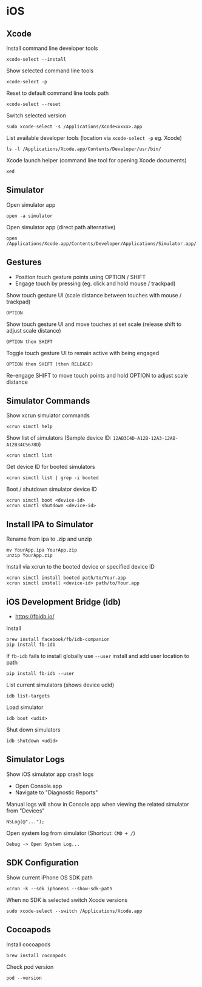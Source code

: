 # iOS

## Xcode

Install command line developer tools

    xcode-select --install

Show selected command line tools

    xcode-select -p

Reset to default command line tools path

    xcode-select --reset

Switch selected version

    sudo xcode-select -s /Applications/Xcode<xxxx>.app

List available developer tools (location via `xcode-select -p` eg. Xcode)

    ls -l /Applications/Xcode.app/Contents/Developer/usr/bin/

Xcode launch helper (command line tool for opening Xcode documents)

    xed

## Simulator

Open simulator app

    open -a simulator

Open simulator app (direct path alternative)

    open /Applications/Xcode.app/Contents/Developer/Applications/Simulator.app/

## Gestures

- Position touch gesture points using OPTION / SHIFT
- Engage touch by pressing (eg. click and hold mouse / trackpad)

Show touch gesture UI (scale distance between touches with mouse / trackpad)

    OPTION

Show touch gesture UI and move touches at set scale (release shift to adjust scale distance)

    OPTION then SHIFT

Toggle touch gesture UI to remain active with being engaged

    OPTION then SHIFT (then RELEASE)

Re-engage SHIFT to move touch points and hold OPTION to adjust scale distance

## Simulator Commands

Show xcrun simulator commands

    xcrun simctl help

Show list of simulators (Sample device ID: `12AB3C4D-A12B-12A3-12AB-A12B34C5678D`)

    xcrun simctl list

Get device ID for booted simulators

    xcrun simctl list | grep -i booted

Boot / shutdown simulator device ID

    xcrun simctl boot <device-id>
    xcrun simctl shutdown <device-id>

## Install IPA to Simulator

Rename from ipa to .zip and unzip

    mv YourApp.ipa YourApp.zip
    unzip YourApp.zip

Install via xcrun to the booted device or specified device ID

    xcrun simctl install booted path/to/Your.app
    xcrun simctl install <device-id> path/to/Your.app

## iOS Development Bridge (idb)

- https://fbidb.io/

Install

    brew install facebook/fb/idb-companion
    pip install fb-idb

If `fb-idb` fails to install globally use `--user` install and add user location to path

    pip install fb-idb --user

List current simulators (shows device udid)

    idb list-targets

Load simulator

    idb boot <udid>

Shut down simulators

    idb shutdown <udid>

## Simulator Logs

Show iOS simulator app crash logs

- Open Console.app
- Navigate to "Diagnostic Reports"

Manual logs will show in Console.app when viewing the related simulator from "Devices"

    NSLog(@"...");

Open system log from simulator (Shortcut: `CMD + /`)

    Debug -> Open System Log...

## SDK Configuration

Show current iPhone OS SDK path

    xcrun -k --sdk iphoneos --show-sdk-path

When no SDK is selected switch Xcode versions

    sudo xcode-select --switch /Applications/Xcode.app

## Cocoapods

Install cocoapods

    brew install cocoapods

Check pod version

    pod --version
